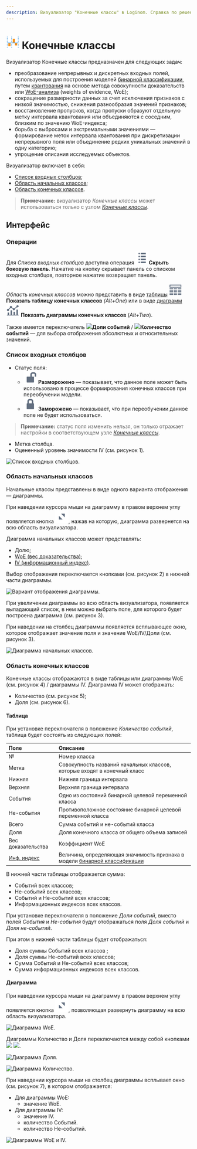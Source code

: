 ```yaml
---
description: Визуализатор "Конечные классы" в Loginom. Справка по решению задач по преобразованию данных, сокращению размерности данных, восстановлению пропусков, борьбе с выбросами и аномалиями, упрощению описаний исследуемых объектов.
---
```

# ![](./../../images/icons/common/view_types/coarseclasses_default.svg) Конечные классы

Визуализатор Конечные классы предназначен для следующих задач:

* преобразование непрерывных и дискретных входных полей, используемых для построения моделей [бинарной классификации](https://wiki.loginom.ru/articles/binary-classification.html), путем [квантования](https://wiki.loginom.ru/articles/binning.html) на основе метода совокупности доказательств или [WoE-анализа](https://wiki.loginom.ru/articles/weight-of-evidence.html) (weights of evidence, WoE);
* сокращение размерности данных за счет исключения признаков с низкой значимостью, снижения разнообразия значений признаков;
* восстановление пропусков, когда пропуски образуют отдельную метку интервала квантования или объединяются с соседним, близким по значению WoE-индекса;
* борьба с выбросами и экстремальными значениями — формирование меток интервала квантования при дискретизации непрерывного поля или объединение редких уникальных значений в одну категорию;
* упрощение описания исследуемых объектов.

Визуализатор включает в себя:

* [Список входных столбцов](#spisok-vkhodnykh-stolbtsov);
* [Область начальных классов](#oblast-nachalnykh-klassov);
* [Область конечных классов](#oblast-konechnykh-klassov).

>**Примечание:** визуализатор *Конечные классы* может использоваться только с узлом [*Конечные классы*](./../../processors/preprocessing/coarse-classes.md).

## Интерфейс

### Операции
Для *Списка входных столбцов* доступна операция ![](./../../images/icons/common/toolbar-controls/fields-list_default.svg)**Скрыть боковую панель**. Нажатие на кнопку скрывает панель со списком входных столбцов, повторное нажатие возвращает панель.

*Область конечных классов* можно представить в виде [таблицы](#tablitsa) ![](./../../images/icons/common/toolbar-controls/table-view_default.svg) **Показать таблицу конечных классов** *(Alt+One*) или в виде [диаграмм](#diagramma) ![](./../../images/icons/common/toolbar-controls/chart_default.svg) **Показать диаграммы конечных классов** (*Alt+Two*).

Также имеется переключатель ![](./../../images/icons/switches/roc/relative_default.svg)**Доли событий** / ![](./../../images/icons/switches/roc/absolute_default.svg)**Количество событий** — для выбора отображения абсолютных и относительных значений.

### Список входных столбцов

* Статус поля:
  * ![](./../../images/icons/common/toolbar-controls/unlocked_default.svg) **Разморожено** — показывает, что данное поле может быть использовано в процессе формирования конечных классов при переобучении модели.
  * ![](./../../images/icons/common/toolbar-controls/locked_default.svg) **Заморожено** — показывает, что при переобучении данное поле не будет использоваться.
  
> **Примечание:** статус поля изменить нельзя, он только отражает настройки в соответствующем узле [*Конечные классы*](./../../processors/preprocessing/coarse-classes.md).

* Метка столбца.
* Оцененный уровень значимости IV (см. рисунок 1).

![Список входных столбцов.](./readme-1.png)

### Область начальных классов

Начальные классы представлены в виде одного варианта отображения — диаграммы.

При наведении курсора мыши на диаграмму в правом верхнем углу появляется кнопка ![](./chart-buttons-3.svg), нажав на которую, диаграмма развернется на всю область визуализатора.

Диаграмма начальных классов может представлять:

* Долю;
* [WoE (вес доказательства)](https://wiki.loginom.ru/articles/weight-of-evidence.html);
* [IV (информационный индекс)](https://wiki.loginom.ru/articles/information-value.html).

Выбор отображения переключается кнопками (см. рисунок 2) в нижней части диаграммы.

![Вариант отображения диаграммы.](./charts-1.png)

При увеличении диаграммы во всю область визуализатора, появляется выпадающий список, в нем можно выбрать поле, для которого будет построена диаграмма (см. рисунок 3).

При наведении на столбец диаграммы появляется всплывающее окно, которое отображает значение поля и значение WoE/IV/Доли (см. рисунок 3).

![Диаграмма начальных классов.](./charts-2.png)

### Область конечных классов

Конечные классы отображаются в виде таблицы или диаграммы WoE (см. рисунок 4) / диаграммы IV. Диаграмма IV может отображать:
  * Количество (см. рисунок 5);
  * Доля (см. рисунок 6).

#### Таблица

При установке переключателя в положение *Количество событий*, таблица будет состоять из следующих полей:

|Поле|Описание|
|:--------------------|:----------|
|№|Номер класса|
|Метка|Совокупность названий начальных классов, которые входят в конечный класс|
|Нижняя|Нижняя граница интервала|
|Верхняя|Верхняя граница интервала|
|События|Одно из состояний бинарной целевой переменной класса|
|Не-события|Противоположное состояние бинарной целевой переменной класса|
|Всего|Сумма событий и не-событий класса|
|Доля|Доля конечного класса от общего объема записей|
|Вес доказательства|Коэффициент WoE|
|[Инф. индекс](https://wiki.loginom.ru/articles/information-value.html)|Величина, определяющая значимость признака в модели [бинарной классификации](https://wiki.loginom.ru/articles/binary-classification.html)|

В нижней части таблицы отображается сумма:

* Событий всех классов;
* Не-событий всех классов;
* Событий и Не-событий всех классов;
* Информационных индексов всех классов.

При установке переключателя в положение *Доли событий*, вместо полей *События* и *Не-события* будут отображаться поля *Доля событий* и *Доля не-событий*.

При этом в нижней части таблицы будет отображаться:

* Доля суммы Событий всех классов ;
* Доля суммы Не-событий всех классов;
* Сумма Событий и Не-событий всех классов;
* Сумма информационных индексов всех классов.


#### Диаграмма

При наведении курсора мыши на диаграмму в правом верхнем углу появляется кнопка ![](./chart-buttons-3.svg), позволяющая развернуть диаграмму на всю область визуализатора.

![Диаграмма WoE.](./charts-3.png)

Диаграммы Количество и Доля переключаются между собой кнопками ![](./chart-buttons-4.png) ![](./chart-buttons-5.png).

![Диаграмма Доля.](./charts-4.png)

![Диаграмма Количество.](./charts-5.png)

При наведении курсора мыши на столбец диаграммы всплывает окно (см. рисунок 7), в котором отображается:

* Для диаграммы WoE:
  * значение WoE.
* Для диаграммы IV:
  * значение IV.
  * количество Событий.
  * количество Не-событий.

![Диаграммы WoE и IV.](./charts-6.png)